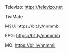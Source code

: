 Televizo:
https://televizo.net

TiviMate

M3U:
https://bit.ly/nnmmb

EPG:
https://bit.ly/nnmmbb

MO:
https://bit.ly/nnmmii
